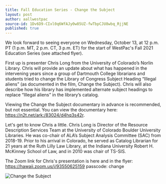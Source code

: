 ```yaml
---
title: Fall Education Series - Change the Subject
layout: post
author: aallwestpac
source-id: 1Dv6D9-CIxl0q6WfAJy0w85UZ-fwTbpCJU8wbq_RjjNE
published: true
---
```


We look forward to seeing everyone on Wednesday, October 13, at 12 p.m. PT (1 p.m. MT, 2 p.m. CT, 3 p.m. ET) for the start of WestPac's Fall 2021 Education Series (see attached flyer).

First up is presenter Chris Long from the University of Colorado’s Norlin Library.  Chris will provide an update about what has happened in the intervening years since a group of Dartmouth College librarians and students tried to change the Library of Congress Subject Heading “Illegal aliens” (as documented in the film, Change the Subject).  Chris will also describe how his library has implemented alternate subject headings to replace “Illegal aliens” in the library’s catalog.

Viewing the Change the Subject documentary in advance is recommended, but not essential. You can view the documentary here: https://n2t.net/ark:/83024/d4hq3s42r.

Let's get to know Chris a little.  Chris Long is Director of the Resource Description Services Team at the University of Colorado Boulder University Libraries. He was co-chair of ALA’s Subject Analysis Committee (SAC) from 2018-19. Prior to his arrival in Colorado, he served as Catalog Librarian for 21 years at the Ruth Lilly Law Library, at the Indiana University Robert H. McKinney School of Law, and in 2010 was chair of TS-SIS.

The Zoom link for Chris's presentation is here and in the flyer: https://hawaii.zoom.us/j/93550625159
passcode: change

![Change the Subject](https://aallwestpac.github.io/assets/posts/ChangetheSubject.png "Change the Subject")

